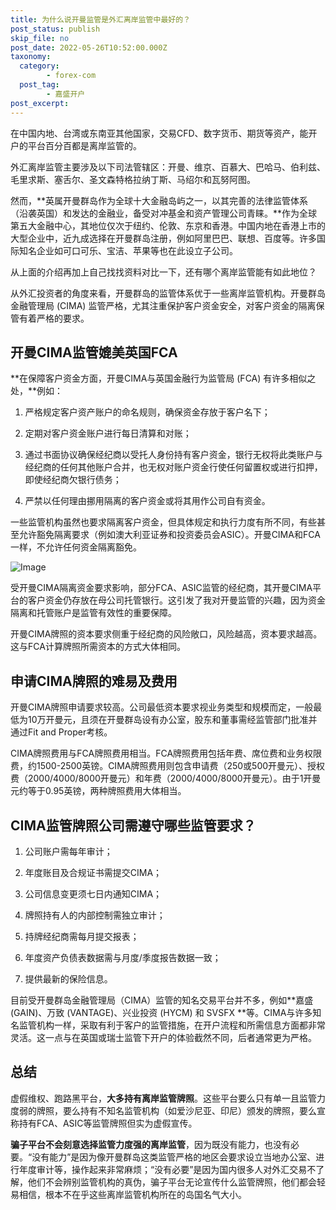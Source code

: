 ```yaml
---
title: 为什么说开曼监管是外汇离岸监管中最好的？
post_status: publish
skip_file: no
post_date: 2022-05-26T10:52:00.000Z
taxonomy:
  category:
        - forex-com
  post_tag:
        - 嘉盛开户
post_excerpt: 
---
```

在中国内地、台湾或东南亚其他国家，交易CFD、数字货币、期货等资产，能开户的平台百分百都是离岸监管的。

外汇离岸监管主要涉及以下司法管辖区：开曼、维京、百慕大、巴哈马、伯利兹、毛里求斯、塞舌尔、圣文森特格拉纳丁斯、马绍尔和瓦努阿图。

然而，**英属开曼群岛作为全球十大金融岛屿之一，以其完善的法律监管体系（沿袭英国）和发达的金融业，备受对冲基金和资产管理公司青睐。**作为全球第五大金融中心，其地位仅次于纽约、伦敦、东京和香港。中国内地在香港上市的大型企业中，近九成选择在开曼群岛注册，例如阿里巴巴、联想、百度等。许多国际知名企业如可口可乐、宝洁、苹果等也在此设立子公司。

从上面的介绍再加上自己找找资料对比一下，还有哪个离岸监管能有如此地位？

从外汇投资者的角度来看，开曼群岛的监管体系优于一些离岸监管机构。开曼群岛金融管理局 (CIMA) 监管严格，尤其注重保护客户资金安全，对客户资金的隔离保管有着严格的要求。

## 开曼CIMA监管媲美英国FCA

**在保障客户资金方面，开曼CIMA与英国金融行为监管局 (FCA) 有许多相似之处，**例如：

1. 严格规定客户资产账户的命名规则，确保资金存放于客户名下；

1. 定期对客户资金账户进行每日清算和对账；

1. 通过书面协议确保经纪商以受托人身份持有客户资金，银行无权将此类账户与经纪商的任何其他账户合并，也无权对账户资金行使任何留置权或进行扣押，即使经纪商欠银行债务；

1. 严禁以任何理由挪用隔离的客户资金或将其用作公司自有资金。

一些监管机构虽然也要求隔离客户资金，但具体规定和执行力度有所不同，有些甚至允许豁免隔离要求（例如澳大利亚证券和投资委员会ASIC）。开曼CIMA和FCA一样，不允许任何资金隔离豁免。

![Image](https://prod-files-secure.s3.us-west-2.amazonaws.com/39ed1227-6d7d-4570-be36-9ccd4a2c4241/bd849744-3fcb-4a37-8312-357962c8f065/image.png?X-Amz-Algorithm=AWS4-HMAC-SHA256&X-Amz-Content-Sha256=UNSIGNED-PAYLOAD&X-Amz-Credential=ASIAZI2LB466V4VL6VO5%2F20250903%2Fus-west-2%2Fs3%2Faws4_request&X-Amz-Date=20250903T041349Z&X-Amz-Expires=3600&X-Amz-Security-Token=IQoJb3JpZ2luX2VjENT%2F%2F%2F%2F%2F%2F%2F%2F%2F%2FwEaCXVzLXdlc3QtMiJGMEQCIDRgl5rZV%2FOOqDLUsULPeO9rdXwuMiilWULOImVV68AqAiB8AHlBOr9EggG0IgCX5GHAev1Vavlkd5dFLqbYIm134Cr%2FAwg9EAAaDDYzNzQyMzE4MzgwNSIMD%2BNFYNLrVx0fqWmsKtwDeVdorGPr9ItjH3mISsIJa%2FuKvrJndPyC%2BWMlj0J7N8NNC1O8ZRy1cHq9Rn6Wpkpp6%2Fsa43H%2FAKFogZYIwnlY8pYx0mTmk4pQhBiKIRtKh4Ah4hEgLI2df35HSvvZNCmVDOWG1BjvUT%2BQNLyh7zQJftMz0x4YBnwTzR6Eu%2BcyVa0xDyvkuif%2FKsZW6JcNEH1iQr9ikeBMUeKz6Hz0UIq1TvZCZqnn4uXrrP2rKacq4FXm2TTbvRhHzxPtD%2Bc%2FZkgSwrisWqR2CPRlTvXhVKpWZWjGGzZsruNKZQAIcwi5FFqWigjrU77u8FDaiFoukVpGAfAczvz3OaI6oFa5u7tn6i9Mzaqef17dSufp35h9%2FMpSCd6xbCbAv9fGxPtxekFLp02v9k%2BYzOX3xzKpePNJhkt6dK3LK7mTf8ZWjK%2FJ6%2FJJ9qA0HRbOppKuz3%2BNQArYFGGUB0pPJfcqnlgkrNsUvdOcAU1ja4dlNm6m26YbxVigYPlJHrd6XB7UUhAlHF%2F%2FXs%2Fty35ICjjIq1oQKvnnyuhGkS0rVq5p6LOtv840tKfIwtdMxMr6Wgf0sizbTCqxijbZvGLthHA0vYP3EQjLPrMOhIgyrhe8asw0k70VTAKUk3raHryjiiL9%2BE4wgPXexQY6pgHvh8Q49U7r6%2FBrgh%2FyFqNkDDWMUoSST8Rg6MNgGjYfydS8hGAvOKZrcfe5ERqMdu1mxUCo0Di4fv0wCsI13TvmBUiEaAF5Hg92aEzSeWeV8ZZTauswktbivPn6mE3%2BwERo%2ByEHHAjNMSri4yObWkp5Cq%2BOdC65groUwvjVVdi3EGrvvBisDK%2BYeaaXHCuEPAbtZDecg9t8%2FGvD9E7uwPH6JMpYkY1l&X-Amz-Signature=17f2b88eb3c9a95884095484cb1858cb425f9391d44b86d0425e35234f0bc442&X-Amz-SignedHeaders=host&x-amz-checksum-mode=ENABLED&x-id=GetObject)

受开曼CIMA隔离资金要求影响，部分FCA、ASIC监管的经纪商，其开曼CIMA平台的客户资金仍存放在母公司托管银行。这引发了我对开曼监管的兴趣，因为资金隔离和托管账户是监管有效性的重要保障。

开曼CIMA牌照的资本要求侧重于经纪商的风险敞口，风险越高，资本要求越高。这与FCA计算牌照所需资本的方式大体相同。

## **申请CIMA牌照的难易及费用**

开曼CIMA牌照申请要求较高。公司最低资本要求视业务类型和规模而定，一般最低为10万开曼元，且须在开曼群岛设有办公室，股东和董事需经监管部门批准并通过Fit and Proper考核。

CIMA牌照费用与FCA牌照费用相当。FCA牌照费用包括年费、席位费和业务权限费，约1500-2500英镑。CIMA牌照费用则包含申请费（250或500开曼元）、授权费（2000/4000/8000开曼元）和年费（2000/4000/8000开曼元）。由于1开曼元约等于0.95英镑，两种牌照费用大体相当。

## CIMA监管牌照公司需遵守哪些监管要求？

1. 公司账户需每年审计；

1. 年度账目及合规证书需提交CIMA；

1. 公司信息变更须七日内通知CIMA；

1. 牌照持有人的内部控制需独立审计；

1. 持牌经纪商需每月提交报表；

1. 年度资产负债表数据需与月度/季度报告数据一致；

1. 提供最新的保险信息。

目前受开曼群岛金融管理局（CIMA）监管的知名交易平台并不多，例如**嘉盛 (GAIN)、万致 (VANTAGE)、兴业投资 (HYCM) 和 SVSFX **等。CIMA与许多知名监管机构一样，采取有利于客户的监管措施，在开户流程和所需信息方面都非常灵活。这一点与在英国或瑞士监管下开户的体验截然不同，后者通常更为严格。

## 总结

虚假维权、跑路黑平台，**大多持有离岸监管牌照**。这些平台要么只有单一且监管力度弱的牌照，要么持有不知名监管机构（如爱沙尼亚、印尼）颁发的牌照，要么宣称持有FCA、ASIC等监管牌照但实为虚假宣传。

**骗子平台不会刻意选择监管力度强的离岸监管**，因为既没有能力，也没有必要。“没有能力”是因为像开曼群岛这类监管严格的地区会要求设立当地办公室、进行年度审计等，操作起来非常麻烦；“没有必要”是因为国内很多人对外汇交易不了解，他们不会辨别监管机构的真伪，骗子平台无论宣传什么监管牌照，他们都会轻易相信，根本不在乎这些离岸监管机构所在的岛国名气大小。